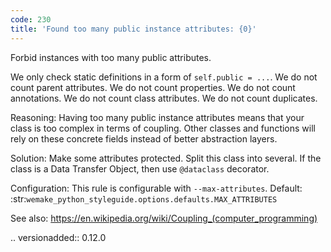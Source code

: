 ```yaml
---
code: 230
title: 'Found too many public instance attributes: {0}'
---
```



Forbid instances with too many public attributes.

We only check static definitions in a form of ``self.public = ...``.
We do not count parent attributes.
We do not count properties.
We do not count annotations.
We do not count class attributes.
We do not count duplicates.

Reasoning:
    Having too many public instance attributes means
    that your class is too complex in terms of coupling.
    Other classes and functions will rely on these concrete fields
    instead of better abstraction layers.

Solution:
    Make some attributes protected.
    Split this class into several.
    If the class is a Data Transfer Object,
    then use ``@dataclass`` decorator.

Configuration:
    This rule is configurable with ``--max-attributes``.
    Default:
    :str:`wemake_python_styleguide.options.defaults.MAX_ATTRIBUTES`

See also:
    https://en.wikipedia.org/wiki/Coupling_(computer_programming)

.. versionadded:: 0.12.0